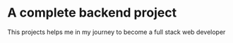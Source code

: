 # A complete backend project

This projects helps me in my journey to become a full stack web developer